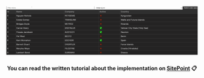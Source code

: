 <h1 align="center">
    <img src="./filtering-table.gif" alt="Sortable & Filterable Table in React" />
</h1>
<h4 align="center">You can read the written tutorial about the implementation on <strong><a href="https://www.sitepoint.com/create-sortable-filterable-table-react/">SitePoint</a></strong> 📋</h4>
